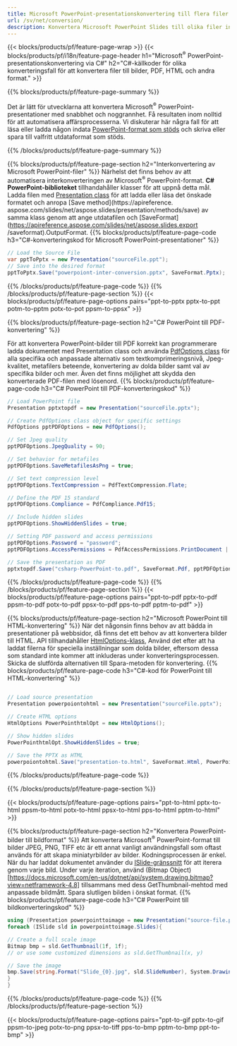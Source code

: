 ```yaml
---
title: Microsoft PowerPoint-presentationskonvertering till flera filer med C#
url: /sv/net/conversion/
description: Konvertera Microsoft PowerPoint Slides till olika filer inklusive PDF, HTML och bildformat på .NET Framework, .NET Core, Windows Azure, Mono eller Xamarin Platforms.
---
```


{{< blocks/products/pf/feature-page-wrap >}}
{{< blocks/products/pf/i18n/feature-page-header h1="Microsoft<sup>®</sup> PowerPoint-presentationskonvertering via C#" h2="C#-källkoder för olika konverteringsfall för att konvertera filer till bilder, PDF, HTML och andra format." >}}

{{% blocks/products/pf/feature-page-summary %}}

Det är lätt för utvecklarna att konvertera Microsoft<sup>®</sup> PowerPoint-presentationer med snabbhet och noggrannhet. Få resultaten inom nolltid för att automatisera affärsprocesserna. Vi diskuterar här några fall för att läsa eller ladda någon indata [PowerPoint-format som stöds](https://docs.aspose.com/slides/net/supported-file-formats/) och skriva eller spara till valfritt utdataformat som stöds. 

{{% /blocks/products/pf/feature-page-summary  %}}

{{% blocks/products/pf/feature-page-section  h2="Interkonvertering av Microsoft PowerPoint-filer" %}}
Närhelst det finns behov av att automatisera interkonverteringen av Microsoft<sup>®</sup> PowerPoint-format. **C# PowerPoint-biblioteket** tillhandahåller klasser för att uppnå detta mål. Ladda filen med [Presentation class](https://apireference.aspose.com/net/slides/aspose.slides/presentation) för att ladda eller läsa det önskade formatet och anropa [Save method](https://apireference. aspose.com/slides/net/aspose.slides/presentation/methods/save) av samma klass genom att ange utdatafilen och [SaveFormat](https://apireference.aspose.com/slides/net/aspose.slides.export /saveformat).OutputFormat. 
{{% blocks/products/pf/feature-page-code h3="C#-konverteringskod för Microsoft PowerPoint-presentationer" %}}

```cs
// Load the Source File
var pptToPptx = new Presentation("sourceFile.ppt");
// Save into the desired format
pptToPptx.Save("powerpoiont-inter-conversion.pptx", SaveFormat.Pptx);   
```
{{% /blocks/products/pf/feature-page-code  %}}
{{% /blocks/products/pf/feature-page-section %}}
{{< blocks/products/pf/feature-page-options pairs="ppt-to-pptx pptx-to-ppt potm-to-pptm potx-to-pot ppsm-to-ppsx" >}}


{{% blocks/products/pf/feature-page-section  h2="C# PowerPoint till PDF-konvertering" %}}

För att konvertera PowerPoint-bilder till PDF korrekt kan programmerare ladda dokumentet med Presentation class och använda [PdfOptions class](https://apireference.aspose.com/slides/net/aspose.slides.export/pdfoptions) för alla specifika och anpassade alternativ som textkomprimeringsnivå, Jpeg-kvalitet, metafilers beteende, konvertering av dolda bilder samt val av specifika bilder och mer. Även det finns möjlighet att skydda den konverterade PDF-filen med lösenord.
{{% blocks/products/pf/feature-page-code h3="C# PowerPoint till PDF-konverteringskod" %}}

```cs
// Load PowerPoint file
Presentation pptxtopdf = new Presentation("sourceFile.pptx");

// Create PdfOptions class object for specific settings
PdfOptions pptPDFOptions = new PdfOptions();

// Set Jpeg quality
pptPDFOptions.JpegQuality = 90;

// Set behavior for metafiles
pptPDFOptions.SaveMetafilesAsPng = true;

// Set text compression level
pptPDFOptions.TextCompression = PdfTextCompression.Flate;

// Define the PDF 15 standard
pptPDFOptions.Compliance = PdfCompliance.Pdf15;

// Include hidden slides
pptPDFOptions.ShowHiddenSlides = true;

// Setting PDF password and access permissions
pptPDFOptions.Password = "password";
pptPDFOptions.AccessPermissions = PdfAccessPermissions.PrintDocument | PdfAccessPermissions.HighQualityPrint;

// Save the presentation as PDF
pptxtopdf.Save("csharp-PowerPoint-to.pdf", SaveFormat.Pdf, pptPDFOptions);

```
{{% /blocks/products/pf/feature-page-code  %}}
{{% /blocks/products/pf/feature-page-section %}}
{{< blocks/products/pf/feature-page-options pairs="ppt-to-pdf pptx-to-pdf ppsm-to-pdf potx-to-pdf ppsx-to-pdf pps-to-pdf pptm-to-pdf" >}}


{{% blocks/products/pf/feature-page-section  h2="Microsoft PowerPoint till HTML-konvertering" %}}
När det någonsin finns behov av att bädda in presentationer på webbsidor, då finns det ett behov av att konvertera bilder till HTML. API tillhandahåller [HtmlOptions-klass](https://apireference.aspose.com/slides/net/aspose.slides.export/htmloptions), Använd det efter att ha laddat filerna för speciella inställningar som dolda bilder, eftersom dessa som standard inte kommer att inkluderas under konverteringsprocessen. Skicka de slutförda alternativen till Spara-metoden för konvertering.
{{% blocks/products/pf/feature-page-code h3="C#-kod för PowerPoint till HTML-konvertering" %}}

```cs

// Load source presentation 
Presentation powerpoiontohtml = new Presentation("sourceFile.pptx");

// Create HTML options
HtmlOptions PowerPointhtmlOpt = new HtmlOptions();

// Show hidden slides
PowerPointhtmlOpt.ShowHiddenSlides = true;

// Save the PPTX as HTML
powerpoiontohtml.Save("presentation-to.html", SaveFormat.Html, PowerPointhtmlOpt); 

```
{{% /blocks/products/pf/feature-page-code %}}

{{% /blocks/products/pf/feature-page-section %}}

{{< blocks/products/pf/feature-page-options pairs="ppt-to-html pptx-to-html ppsm-to-html potx-to-html ppsx-to-html pps-to-html pptm-to-html" >}}

{{% blocks/products/pf/feature-page-section  h2="Konvertera PowerPoint-bilder till bildformat" %}}
Att konvertera Microsoft<sup>®</sup> PowerPoint-format till bilder JPEG, PNG, TIFF etc är ett annat vanligt användningsfall som oftast används för att skapa miniatyrbilder av bilder. Kodningsprocessen är enkel. När du har laddat dokumentet använder du [ISlide-gränssnitt](https://apireference.aspose.com/net/slides/aspose.slides/islide) för att iterera genom varje bild. Under varje iteration, använd (Bitmap Object)[https://docs.microsoft.com/en-us/dotnet/api/system.drawing.bitmap?view=netframework-4.8] tillsammans med dess GetThumbnail-mehtod med anpassade bildmått. Spara slutligen bilden i önskat format.
{{% blocks/products/pf/feature-page-code h3="C# PowerPoint till bildkonverteringskod" %}}
```cs
using (Presentation powerpointtoimage = new Presentation("source-file.ppt")){
foreach (ISlide sld in powerpointtoimage.Slides){

// Create a full scale image
Bitmap bmp = sld.GetThumbnail(1f, 1f);
// or use some customized dimensions as sld.GetThumbnail(x, y)

// Save the image
bmp.Save(string.Format("Slide_{0}.jpg", sld.SlideNumber), System.Drawing.Imaging.ImageFormat.Jpeg);
}
}
```
{{% /blocks/products/pf/feature-page-code %}}
{{% /blocks/products/pf/feature-page-section %}}

{{< blocks/products/pf/feature-page-options pairs="ppt-to-gif pptx-to-gif ppsm-to-jpeg potx-to-png ppsx-to-tiff pps-to-bmp pptm-to-bmp ppt-to-bmp" >}}